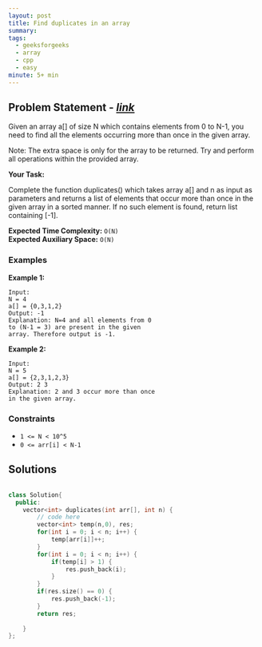 ```yaml
---
layout: post
title: Find duplicates in an array
summary:
tags:
  - geeksforgeeks
  - array
  - cpp
  - easy
minute: 5+ min
---
```


## Problem Statement - [_link_](https://practice.geeksforgeeks.org/problems/find-duplicates-in-an-array/1)

Given an array a[] of size N which contains elements from 0 to N-1, you need to find all the elements occurring more than once in the given array.

Note: The extra space is only for the array to be returned.
Try and perform all operations within the provided array. 

**Your Task:**

Complete the function duplicates() which takes array a[] and n as input as parameters and returns a list of elements that occur more than once in the given array in a sorted manner. If no such element is found, return list containing [-1]. 



**Expected Time Complexity:** `O(N)`  
**Expected Auxiliary Space:** `O(N)`

### Examples

**Example 1:**

```
Input:
N = 4
a[] = {0,3,1,2}
Output: -1
Explanation: N=4 and all elements from 0
to (N-1 = 3) are present in the given
array. Therefore output is -1.
```

**Example 2:**

```
Input:
N = 5
a[] = {2,3,1,2,3}
Output: 2 3 
Explanation: 2 and 3 occur more than once
in the given array.
```

### Constraints

- `1 <= N < 10^5`
- `0 <= arr[i] < N-1`

## Solutions

```cpp

class Solution{
  public:
    vector<int> duplicates(int arr[], int n) {
        // code here
        vector<int> temp(n,0), res;
        for(int i = 0; i < n; i++) {
            temp[arr[i]]++;
        }
        for(int i = 0; i < n; i++) {
            if(temp[i] > 1) {
                res.push_back(i);
            }
        }
        if(res.size() == 0) {
            res.push_back(-1);
        }
        return res;
        
    }
};

```
